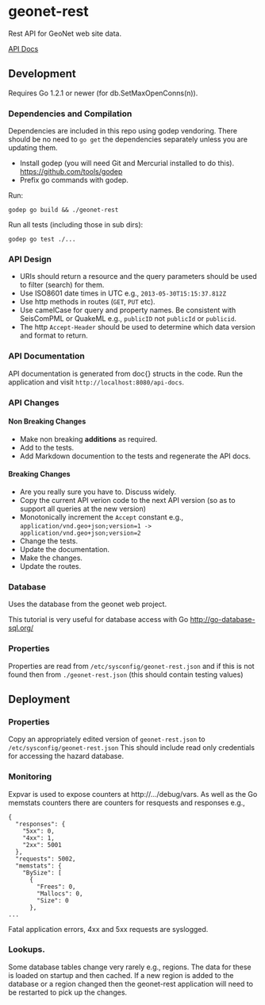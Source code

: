 # geonet-rest

Rest API for GeoNet web site data.

[API Docs](api-docs/README.md)


## Development 

Requires Go 1.2.1 or newer (for db.SetMaxOpenConns(n)).

### Dependencies and Compilation

Dependencies are included in this repo using godep vendoring.  There should be no need to `go get` the dependencies 
separately unless you are updating them.

* Install godep (you will need Git and Mercurial installed to do this). https://github.com/tools/godep
* Prefix go commands with godep.

Run:

```godep go build && ./geonet-rest```

Run all tests (including those in sub dirs):

```godep go test ./...```

### API Design

* URIs should return a resource and the query parameters should be used to filter (search) for them.
* Use ISO8601 date times in UTC e.g., `2013-05-30T15:15:37.812Z`
* Use http methods in routes (`GET`, `PUT` etc).
* Use camelCase for query and property names.  Be consistent with SeisComPML or QuakeML e.g., `publicID` not `publicId` or `publicid`.
* The  http `Accept-Header` should be used to determine which data version and format to return.

### API Documentation

API documentation is generated from doc{} structs in the code.  Run the application and visit `http://localhost:8080/api-docs`.

### API Changes

#### Non Breaking Changes

* Make non breaking **additions** as required.
* Add to the tests.
* Add Markdown documention to the tests and regenerate the API docs.

#### Breaking Changes

* Are you really sure you have to.  Discuss widely.
* Copy the current API verion code to the next API version (so as to support all queries at the new version)
* Monotonically increment the `Accept` constant e.g., `application/vnd.geo+json;version=1 -> application/vnd.geo+json;version=2`
* Change the tests.  
* Update the documentation.  
* Make the changes.  
* Update the routes.  


### Database

Uses the database from the geonet web project.

This tutorial is very useful for database access with Go http://go-database-sql.org/

### Properties

Properties are read from `/etc/sysconfig/geonet-rest.json` and if this is not found then from `./geonet-rest.json` (this should contain testing values)

## Deployment

### Properties 

Copy an appropriately edited version of `geonet-rest.json` to `/etc/sysconfig/geonet-rest.json`  This should include read only credentials for accessing the hazard database.

### Monitoring

Expvar is used to expose counters at http://.../debug/vars.  As well as the Go memstats counters there are counters for resquests and responses e.g.,

```
{
  "responses": {
    "5xx": 0,
    "4xx": 1,
    "2xx": 5001
  },
  "requests": 5002,
  "memstats": {
    "BySize": [
      {
        "Frees": 0,
        "Mallocs": 0,
        "Size": 0
      },
...
```

Fatal application errors, 4xx and 5xx requests are syslogged.

### Lookups.

Some database tables change very rarely e.g., regions.  The data for these is loaded on startup and then cached.
If a new region is added to the database or a region changed then the geonet-rest application will need to be 
restarted to pick up the changes.
